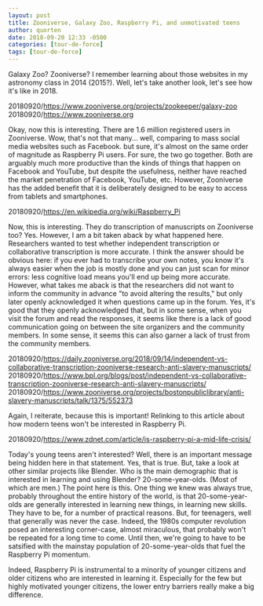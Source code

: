```yaml
---
layout: post
title: Zooniverse, Galaxy Zoo, Raspberry Pi, and unmotivated teens
author: quorten
date: 2018-09-20 12:33 -0500
categories: [tour-de-force]
tags: [tour-de-force]
---
```


Galaxy Zoo?  Zooniverse?  I remember learning about those websites in
my astronomy class in 2014 (2015?).  Well, let's take another look,
let's see how it's like in 2018.

20180920/https://www.zooniverse.org/projects/zookeeper/galaxy-zoo  
20180920/https://www.zooniverse.org

Okay, now this is interesting.  There are 1.6 million registered users
in Zooniverse.  Wow, that's not that many... well, comparing to mass
social media websites such as Facebook. but sure, it's almost on the
same order of magnitude as Raspberry Pi users.  For sure, the two go
together.  Both are arguably much more productive than the kinds of
things that happen on Facebook and YouTube, but despite the
usefulness, neither have reached the market penetration of Facebook,
YouTube, etc.  However, Zooniverse has the added benefit that it is
deliberately designed to be easy to access from tablets and
smartphones.

20180920/https://en.wikipedia.org/wiki/Raspberry_Pi

<!-- more -->

Now, this is interesting.  They do transcription of manuscripts on
Zooniverse too?  Yes.  However, I am a bit taken aback by what
happened here.  Researchers wanted to test whether independent
transcription or collaborative transcription is more accurate.  I
think the answer should be obvious here: if you ever had to transcribe
your own notes, you know it's always easier when the job is mostly
done and you can just scan for minor errors: less cognitive load means
you'll end up being more accurate.  However, what takes me aback is
that the researchers did not want to inform the community in advance
"to avoid altering the results," but only later openly acknowledged it
when questions came up in the forum.  Yes, it's good that they openly
acknowledged that, but in some sense, when you visit the forum and
read the responses, it seems like there is a lack of good
communication going on between the site organizers and the community
members.  In some sense, it seems this can also garner a lack of trust
from the community members.

20180920/https://daily.zooniverse.org/2018/09/14/independent-vs-collaborative-transcription-zooniverse-research-anti-slavery-manuscripts/  
20180920/https://www.bpl.org/blogs/post/independent-vs-collaborative-transcription-zooniverse-research-anti-slavery-manuscripts/  
20180920/https://www.zooniverse.org/projects/bostonpubliclibrary/anti-slavery-manuscripts/talk/1375/552373

Again, I reiterate, because this is important!  Relinking to this
article about how modern teens won't be interested in Raspberry Pi.

20180920/https://www.zdnet.com/article/is-raspberry-pi-a-mid-life-crisis/

Today's young teens aren't interested?  Well, there is an important
message being hidden here in that statement.  Yes, that is true.  But,
take a look at other similar projects like Blender.  Who is the main
demographic that is interested in learning and using Blender?
20-some-year-olds.  (Most of which are men.)  The point here is this.
One thing we knew was always true, probably throughout the entire
history of the world, is that 20-some-year-olds are generally
interested in learning new things, in learning new skills.  They have
to be, for a number of practical reasons.  But, for teenagers, well
that generally was never the case.  Indeed, the 1980s computer
revolution posed an interesting corner-case, almost miraculous, that
probably won't be repeated for a long time to come.  Until then, we're
going to have to be satsified with the mainstay population of
20-some-year-olds that fuel the Raspberry Pi momentum.

Indeed, Raspberry Pi is instrumental to a minority of younger citizens
and older citizens who are interested in learning it.  Especially for
the few but highly motivated younger citizens, the lower entry
barriers really make a big difference.
